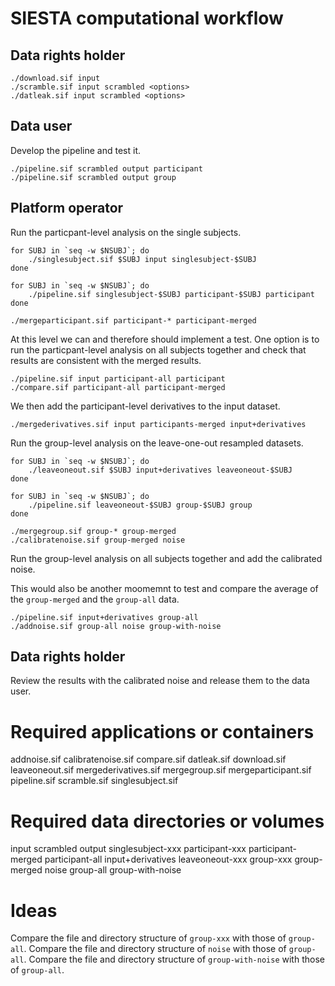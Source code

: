 # SIESTA computational workflow

## Data rights holder

    ./download.sif input
    ./scramble.sif input scrambled <options>
    ./datleak.sif input scrambled <options>

## Data user

Develop the pipeline and test it.
     
    ./pipeline.sif scrambled output participant
    ./pipeline.sif scrambled output group
    
## Platform operator

Run the particpant-level analysis on the single subjects.

    for SUBJ in `seq -w $NSUBJ`; do 
        ./singlesubject.sif $SUBJ input singlesubject-$SUBJ
    done

    for SUBJ in `seq -w $NSUBJ`; do 
        ./pipeline.sif singlesubject-$SUBJ participant-$SUBJ participant
    done

    ./mergeparticipant.sif participant-* participant-merged

At this level we can and therefore should implement a test. One option is to run 
the particpant-level analysis on all subjects together and check that results 
are consistent with the merged results.

    ./pipeline.sif input participant-all participant
    ./compare.sif participant-all participant-merged

We then add the participant-level derivatives to the input dataset. 

    ./mergederivatives.sif input participants-merged input+derivatives

Run the group-level analysis on the leave-one-out resampled datasets.

    for SUBJ in `seq -w $NSUBJ`; do 
        ./leaveoneout.sif $SUBJ input+derivatives leaveoneout-$SUBJ
    done

    for SUBJ in `seq -w $NSUBJ`; do 
        ./pipeline.sif leaveoneout-$SUBJ group-$SUBJ group
    done

    ./mergegroup.sif group-* group-merged
    ./calibratenoise.sif group-merged noise

Run the group-level analysis on all subjects together and add the calibrated noise.

This would also be another moomemnt to test and compare the average of the `group-merged` and the `group-all` data.

    ./pipeline.sif input+derivatives group-all 
    ./addnoise.sif group-all noise group-with-noise

## Data rights holder

Review the results with the calibrated noise and release them to the data user.


# Required applications or containers

addnoise.sif
calibratenoise.sif
compare.sif
datleak.sif
download.sif 
leaveoneout.sif
mergederivatives.sif
mergegroup.sif
mergeparticipant.sif
pipeline.sif 
scramble.sif
singlesubject.sif

# Required data directories or volumes

input
scrambled
output
singlesubject-xxx
participant-xxx
participant-merged
participant-all
input+derivatives
leaveoneout-xxx
group-xxx
group-merged
noise
group-all
group-with-noise

# Ideas

Compare the file and directory structure of `group-xxx` with those of `group-all`.
Compare the file and directory structure of `noise` with those of `group-all`.
Compare the file and directory structure of `group-with-noise` with those of `group-all`.

